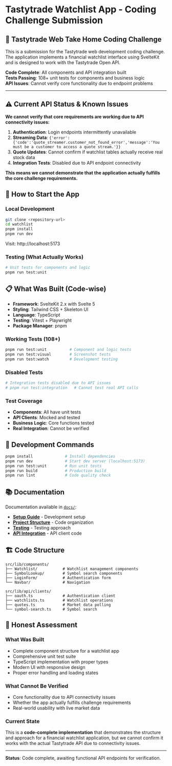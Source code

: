 # Tastytrade Watchlist App - Coding Challenge Submission

## 🎯 **Tastytrade Web Take Home Coding Challenge**

This is a submission for the Tastytrade web development coding challenge. The application implements a financial watchlist interface using SvelteKit and is designed to work with the Tastytrade Open API.

**Code Complete**: All components and API integration built  
**Tests Passing**: 108+ unit tests for components and business logic  
**API Issues**: Cannot verify core functionality due to endpoint problems

---

## ⚠️ **Current API Status & Known Issues**

**We cannot verify that core requirements are working due to API connectivity issues:**

1. **Authentication**: Login endpoints intermittently unavailable
2. **Streaming Data**: `{'error':{'code':'quote_streamer.customer_not_found_error','message':'You must be a customer to access a quote stream.'}}`
3. **Quote Updates**: Cannot confirm if watchlist tables actually receive real stock data
4. **Integration Tests**: Disabled due to API endpoint connectivity

**This means we cannot demonstrate that the application actually fulfills the core challenge requirements.**

## 🚀 **How to Start the App**

### **Local Development**

```bash
git clone <repository-url>
cd watchlist
pnpm install
pnpm run dev
```

Visit: http://localhost:5173

### **Testing (What Actually Works)**

```bash
# Unit tests for components and logic
pnpm run test:unit

```

## 📋 **What Was Built (Code-wise)**

- **Framework**: SvelteKit 2.x with Svelte 5
- **Styling**: Tailwind CSS + Skeleton UI
- **Language**: TypeScript
- **Testing**: Vitest + Playwright
- **Package Manager**: pnpm

### **Working Tests (108+)**

```bash
pnpm run test:unit          # Component and logic tests
pnpm run test:visual        # Screenshot tests
pnpm run test:watch         # Development testing
```

### **Disabled Tests**

```bash
# Integration tests disabled due to API issues
# pnpm run test:integration   # Cannot test real API calls
```

### **Test Coverage**

- **Components**: All have unit tests
- **API Clients**: Mocked and tested
- **Business Logic**: Core functions tested
- **Real Integration**: Cannot be verified

## 🔧 **Development Commands**

```bash
pnpm install              # Install dependencies
pnpm run dev              # Start dev server (localhost:5173)
pnpm run test:unit        # Run unit tests
pnpm run build            # Production build
pnpm run lint             # Code quality check
```

## 📚 **Documentation**

Documentation available in [`docs/`](./docs/):

- **[Setup Guide](./docs/LOCAL_DEV.md)** - Development setup
- **[Project Structure](./docs/STRUCTURE.md)** - Code organization
- **[Testing](./docs/TESTING.md)** - Testing approach
- **[API Integration](./docs/API_INTEGRATION.md)** - API client code

## 🏗️ **Code Structure**

```
src/lib/components/
├── Watchlist/           # Watchlist management components
├── SymbolLookup/        # Symbol search components
├── LoginForm/           # Authentication form
└── Navbar/              # Navigation

src/lib/api/clients/
├── oauth.ts             # Authentication client
├── watchlists.ts        # Watchlist operations
├── quotes.ts            # Market data polling
└── symbol-search.ts     # Symbol search
```

## 📝 **Honest Assessment**

### **What Was Built**

- Complete component structure for a watchlist app
- Comprehensive unit test suite
- TypeScript implementation with proper types
- Modern UI with responsive design
- Proper error handling and loading states

### **What Cannot Be Verified**

- Core functionality due to API connectivity issues
- Whether the app actually fulfills challenge requirements
- Real-world usability with live market data

### **Current State**

This is a **code-complete implementation** that demonstrates the structure and approach for a financial watchlist application, but we cannot confirm it works with the actual Tastytrade API due to connectivity issues.

---

**Status**: Code complete, awaiting functional API endpoints for verification.
